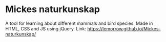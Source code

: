 # Mickes naturkunskap
A tool for learning about different mammals and bird species. Made in HTML, CSS and JS using jQuery.
Link: https://lemorrow.github.io/Mickes-naturkunskap/
